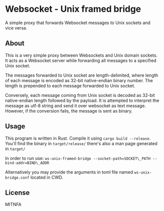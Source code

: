 Websocket - Unix framed bridge
==============================

A simple proxy that forwards Websocket messages to Unix sockets and vice versa.

About
-----

This is a very simple proxy between Websockets and Unix domain sockets. It acts
as a Websocket server while forwarding all messages to a specified Unix socket.

The messages forwarded to Unix socket are length-delimited, where length of
each message is encoded as 32-bit native-endian binary number. The length is
prepended to each message forwarded to Unix socket.

Conversely, each message coming from Unix socket is decoded as 32-bit
native-endian length followed by the payload. It is attempted to interpret the
message as utf-8 string and send it over websocket as text message. However, if
the conversion fails, the message is sent as binary.

Usage
-----

This program is written in Rust. Compile it using `cargo build --release`.
You'll find the binary in `target/release/` there's also a man page generated
in `target/`

In order to run use:
`ws-unix-framed-bridge --socket-path=SOCKET\_PATH --bind-addr=BIND\_ADDR`

Alternatively you may provide the arguments in toml file named
`ws-unix-bridge.conf` located in CWD.

License
-------

MITNFA
